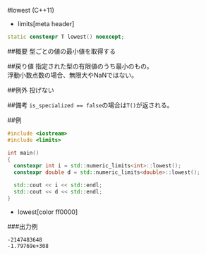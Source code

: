 #lowest (C++11)
* limits[meta header]

```cpp
static constexpr T lowest() noexcept;
```

##概要
型ごとの値の最小値を取得する


##戻り値
指定された型の有限値のうち最小のもの。  
浮動小数点数の場合、無限大やNaNではない。


##例外
投げない


##備考
`is_specialized == false`の場合は`T()`が返される。


##例
```cpp
#include <iostream>
#include <limits>

int main()
{
  constexpr int i = std::numeric_limits<int>::lowest();
  constexpr double d = std::numeric_limits<double>::lowest();

  std::cout << i << std::endl;
  std::cout << d << std::endl;
}
```
* lowest[color ff0000]

###出力例
```
-2147483648
-1.79769e+308
```


